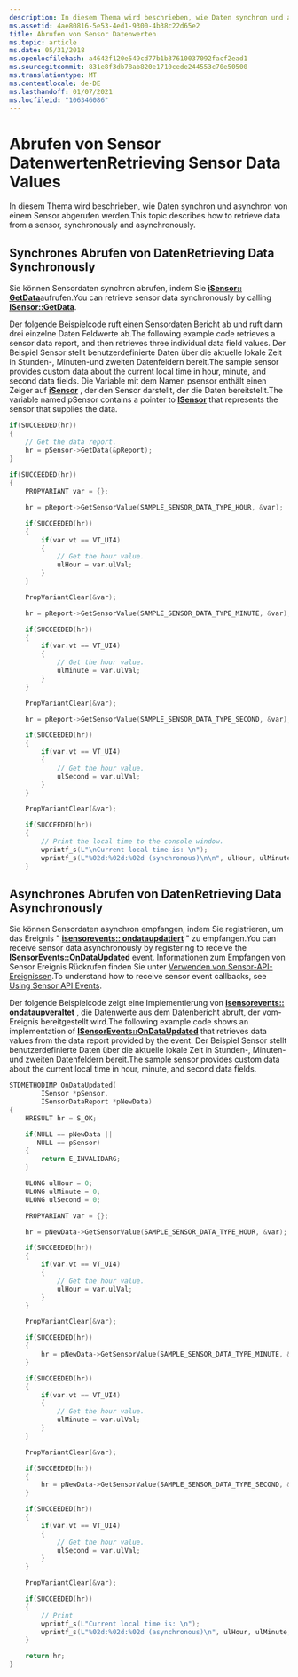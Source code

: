 ```yaml
---
description: In diesem Thema wird beschrieben, wie Daten synchron und asynchron von einem Sensor abgerufen werden.
ms.assetid: 4ae80816-5e53-4ed1-9300-4b38c22d65e2
title: Abrufen von Sensor Datenwerten
ms.topic: article
ms.date: 05/31/2018
ms.openlocfilehash: a4642f120e549cd77b1b37610037092facf2ead1
ms.sourcegitcommit: 831e8f3db78ab820e1710cede244553c70e50500
ms.translationtype: MT
ms.contentlocale: de-DE
ms.lasthandoff: 01/07/2021
ms.locfileid: "106346086"
---
```

# <a name="retrieving-sensor-data-values"></a><span data-ttu-id="b69d9-103">Abrufen von Sensor Datenwerten</span><span class="sxs-lookup"><span data-stu-id="b69d9-103">Retrieving Sensor Data Values</span></span>

<span data-ttu-id="b69d9-104">In diesem Thema wird beschrieben, wie Daten synchron und asynchron von einem Sensor abgerufen werden.</span><span class="sxs-lookup"><span data-stu-id="b69d9-104">This topic describes how to retrieve data from a sensor, synchronously and asynchronously.</span></span>

## <a name="retrieving-data-synchronously"></a><span data-ttu-id="b69d9-105">Synchrones Abrufen von Daten</span><span class="sxs-lookup"><span data-stu-id="b69d9-105">Retrieving Data Synchronously</span></span>

<span data-ttu-id="b69d9-106">Sie können Sensordaten synchron abrufen, indem Sie [**iSensor:: GetData**](/windows/win32/api/sensorsapi/nf-sensorsapi-isensor-getdata)aufrufen.</span><span class="sxs-lookup"><span data-stu-id="b69d9-106">You can retrieve sensor data synchronously by calling [**ISensor::GetData**](/windows/win32/api/sensorsapi/nf-sensorsapi-isensor-getdata).</span></span>

<span data-ttu-id="b69d9-107">Der folgende Beispielcode ruft einen Sensordaten Bericht ab und ruft dann drei einzelne Daten Feldwerte ab.</span><span class="sxs-lookup"><span data-stu-id="b69d9-107">The following example code retrieves a sensor data report, and then retrieves three individual data field values.</span></span> <span data-ttu-id="b69d9-108">Der Beispiel Sensor stellt benutzerdefinierte Daten über die aktuelle lokale Zeit in Stunden-, Minuten-und zweiten Datenfeldern bereit.</span><span class="sxs-lookup"><span data-stu-id="b69d9-108">The sample sensor provides custom data about the current local time in hour, minute, and second data fields.</span></span> <span data-ttu-id="b69d9-109">Die Variable mit dem Namen psensor enthält einen Zeiger auf [**iSensor**](/windows/desktop/api/sensorsapi/nn-sensorsapi-isensor) , der den Sensor darstellt, der die Daten bereitstellt.</span><span class="sxs-lookup"><span data-stu-id="b69d9-109">The variable named pSensor contains a pointer to [**ISensor**](/windows/desktop/api/sensorsapi/nn-sensorsapi-isensor) that represents the sensor that supplies the data.</span></span>


```C++
if(SUCCEEDED(hr))
{
    // Get the data report.
    hr = pSensor->GetData(&pReport);
}
  
if(SUCCEEDED(hr))
{
    PROPVARIANT var = {};

    hr = pReport->GetSensorValue(SAMPLE_SENSOR_DATA_TYPE_HOUR, &var);

    if(SUCCEEDED(hr))
    {
        if(var.vt == VT_UI4)
        {
            // Get the hour value.
            ulHour = var.ulVal;                
        }
    }

    PropVariantClear(&var);

    hr = pReport->GetSensorValue(SAMPLE_SENSOR_DATA_TYPE_MINUTE, &var);

    if(SUCCEEDED(hr))
    {
        if(var.vt == VT_UI4)
        {
            // Get the hour value.
            ulMinute = var.ulVal;
        }
    }

    PropVariantClear(&var);

    hr = pReport->GetSensorValue(SAMPLE_SENSOR_DATA_TYPE_SECOND, &var);

    if(SUCCEEDED(hr))
    {
        if(var.vt == VT_UI4)
        {
            // Get the hour value.
            ulSecond = var.ulVal;
        }
    }

    PropVariantClear(&var);        

    if(SUCCEEDED(hr))
    {
        // Print the local time to the console window.
        wprintf_s(L"\nCurrent local time is: \n");
        wprintf_s(L"%02d:%02d:%02d (synchronous)\n\n", ulHour, ulMinute, ulSecond);
    }

```



## <a name="retrieving-data-asynchronously"></a><span data-ttu-id="b69d9-110">Asynchrones Abrufen von Daten</span><span class="sxs-lookup"><span data-stu-id="b69d9-110">Retrieving Data Asynchronously</span></span>

<span data-ttu-id="b69d9-111">Sie können Sensordaten asynchron empfangen, indem Sie registrieren, um das Ereignis " [**isensorevents:: ondataupdatiert**](/windows/win32/api/sensorsapi/nf-sensorsapi-isensorevents-ondataupdated) " zu empfangen.</span><span class="sxs-lookup"><span data-stu-id="b69d9-111">You can receive sensor data asynchronously by registering to receive the [**ISensorEvents::OnDataUpdated**](/windows/win32/api/sensorsapi/nf-sensorsapi-isensorevents-ondataupdated) event.</span></span> <span data-ttu-id="b69d9-112">Informationen zum Empfangen von Sensor Ereignis Rückrufen finden Sie unter [Verwenden von Sensor-API-Ereignissen](using-sensor-api-events.md).</span><span class="sxs-lookup"><span data-stu-id="b69d9-112">To understand how to receive sensor event callbacks, see [Using Sensor API Events](using-sensor-api-events.md).</span></span>

<span data-ttu-id="b69d9-113">Der folgende Beispielcode zeigt eine Implementierung von [**isensorevents:: ondataupveraltet**](/windows/win32/api/sensorsapi/nf-sensorsapi-isensorevents-ondataupdated) , die Datenwerte aus dem Datenbericht abruft, der vom-Ereignis bereitgestellt wird.</span><span class="sxs-lookup"><span data-stu-id="b69d9-113">The following example code shows an implementation of [**ISensorEvents::OnDataUpdated**](/windows/win32/api/sensorsapi/nf-sensorsapi-isensorevents-ondataupdated) that retrieves data values from the data report provided by the event.</span></span> <span data-ttu-id="b69d9-114">Der Beispiel Sensor stellt benutzerdefinierte Daten über die aktuelle lokale Zeit in Stunden-, Minuten-und zweiten Datenfeldern bereit.</span><span class="sxs-lookup"><span data-stu-id="b69d9-114">The sample sensor provides custom data about the current local time in hour, minute, and second data fields.</span></span>


```C++
STDMETHODIMP OnDataUpdated(
        ISensor *pSensor,
        ISensorDataReport *pNewData)
{
    HRESULT hr = S_OK;

    if(NULL == pNewData ||
       NULL == pSensor)
    {
        return E_INVALIDARG;
    }

    ULONG ulHour = 0;
    ULONG ulMinute = 0;
    ULONG ulSecond = 0;

    PROPVARIANT var = {};

    hr = pNewData->GetSensorValue(SAMPLE_SENSOR_DATA_TYPE_HOUR, &var);

    if(SUCCEEDED(hr))
    {
        if(var.vt == VT_UI4)
        {
            // Get the hour value.
            ulHour = var.ulVal;                
        }
    }

    PropVariantClear(&var);

    if(SUCCEEDED(hr))
    {
        hr = pNewData->GetSensorValue(SAMPLE_SENSOR_DATA_TYPE_MINUTE, &var);
    }

    if(SUCCEEDED(hr))
    {
        if(var.vt == VT_UI4)
        {
            // Get the hour value.
            ulMinute = var.ulVal;
        }
    }

    PropVariantClear(&var);

    if(SUCCEEDED(hr))
    {
        hr = pNewData->GetSensorValue(SAMPLE_SENSOR_DATA_TYPE_SECOND, &var);
    }

    if(SUCCEEDED(hr))
    {
        if(var.vt == VT_UI4)
        {
            // Get the hour value.
            ulSecond = var.ulVal;
        }
    }

    PropVariantClear(&var);

    if(SUCCEEDED(hr))
    {
        // Print
        wprintf_s(L"Current local time is: \n");
        wprintf_s(L"%02d:%02d:%02d (asynchronous)\n", ulHour, ulMinute, ulSecond);
    }

    return hr;
}
```



 

 
